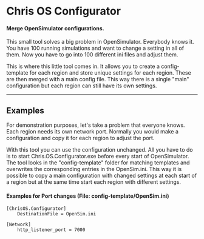 # Chris OS Configurator
#### Merge OpenSimulator configurations.

This small tool solves a big problem in OpenSimulator. Everybody knows it. You have 100 running simulations and want to change a setting in all of them. Now you have to go into 100 different ini files and adjust them.

This is where this little tool comes in. It allows you to create a config-template for each region and store unique settings for each region. These are then merged with a main config file. This way there is a single "main" configuration but each region can still have its own settings.

------------

## Examples

For demonstration purposes, let's take a problem that everyone knows. Each region needs its own network port.
Normally you would make a configuration and copy it for each region to adjust the port.

With this tool you can use the configuration unchanged.
All you have to do is to start Chris.OS.Configurator.exe before every start of OpenSimulator. The tool looks in the "config-template" folder for matching templates and overwrites the corresponding entries in the OpenSim.ini. This way it is possible to copy a main configuration with changed settings at each start of a region but at the same time start each region with different settings.

#### Examples for Port changes (File: config-template/OpenSim.ini)

    [ChrisOS.Configurator]
        DestinationFile = OpenSim.ini
    
    [Network]
        http_listener_port = 7000
